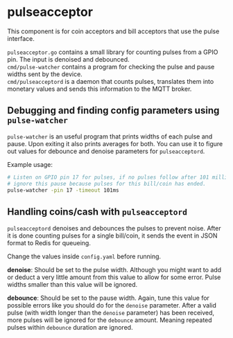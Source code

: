 # pulseacceptor
This component is for coin acceptors and bill acceptors that use the pulse interface.

`pulseacceptor.go` contains a small library for counting pulses from a GPIO pin. The input is denoised and debounced.\
`cmd/pulse-watcher` contains a program for checking the pulse and pause widths sent by the device.\
`cmd/pulseacceptord` is a daemon that counts pulses, translates them into monetary values and sends this information to the MQTT broker.

## Debugging and finding config parameters using `pulse-watcher`
`pulse-watcher` is an useful program that prints widths of each pulse and pause. Upon exiting it also prints averages for both. You can use it to figure out values for debounce and denoise parameters for `pulseacceptord`.

Example usage:
```sh
# Listen on GPIO pin 17 for pulses, if no pulses follow after 101 milliseconds
# ignore this pause because pulses for this bill/coin has ended.
pulse-watcher -pin 17 -timeout 101ms
```

## Handling coins/cash with `pulseacceptord`
`pulseacceptord` denoises and debounces the pulses to prevent noise. After it is done counting pulses for a single bill/coin, it sends the event in JSON format to Redis for queueing.

Change the values inside `config.yaml` before running.

**denoise**: Should be set to the pulse width. Although you might want to add or deduct a very little amount from this value to allow for some error. Pulse widths smaller than this value will be ignored.

**debounce**: Should be set to the pause width. Again, tune this value for possible errors like you should do for the `denoise` parameter. After a valid pulse (with width longer than the `denoise` parameter) has been received, more pulses will be ignored for the `debounce` amount. Meaning repeated pulses within `debounce` duration are ignored.
